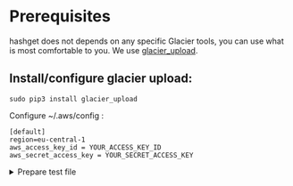 # Prerequisites
hashget does not depends on any specific Glacier tools, you can use what is most comfortable to you. We use [glacier_upload](https://github.com/tbumi/glacier-upload).

## Install/configure glacier upload:
~~~
sudo pip3 install glacier_upload
~~~
Configure ~/.aws/config :
~~~
[default]
region=eu-central-1
aws_access_key_id = YOUR_ACCESS_KEY_ID
aws_secret_access_key = YOUR_SECRET_ACCESS_KEY
~~~

<details>
<summary>Prepare test file</summary>
~~~
$ mkdir /tmp/delme

$ dd if=/dev/urandom of=/tmp/delme/1M bs=1M count=1
1+0 records in
1+0 records out
1048576 bytes (1.0 MB, 1.0 MiB) copied, 0.00605954 s, 173 MB/s

$ tar -czf /tmp/delme.tar.gz -C /tmp/delme/ . 
~~~
Now we have test archive /tmp/delme.tar.gz

</details>

# Uploading and indexing files
Uploading file /tmp/delme.tar.gz:
~~~
$ glacier_upload -v MyVault -d "My test archive. Delete me." -f /tmp/delme.tar.gz 
Reading file...
Opened single file.
Initiating multipart upload...
File size is 1049152 bytes. Will upload in 1 parts.
Spawning threads...
Uploading part 1 of 1... (0.00%)
Completing multipart upload...
Upload successful.
Calculated total tree hash: 02faa557c9ea01e583fee4980195bfc5369a2cb49c05dfe5038149ca02d91008
Glacier total tree hash: 02faa557c9ea01e583fee4980195bfc5369a2cb49c05dfe5038149ca02d91008
Location: /985538140660/vaults/MyVault/archives/xa06zlRje02jSPTp5X4y9QreX62GUnUH7igVcaUStzmBXGhForTYJUOzym1Ff8VJSZQg4x-MI0uLjK-n11vFf6UV6nJB-V3loim1VFm9dtOM5UurlJIcdisGB3QftPcBT-ECA0mWFw
Archive ID: xa06zlRje02jSPTp5X4y9QreX62GUnUH7igVcaUStzmBXGhForTYJUOzym1Ff8VJSZQg4x-MI0uLjK-n11vFf6UV6nJB-V3loim1VFm9dtOM5UurlJIcdisGB3QftPcBT-ECA0mWFw
Done.
~~~

Here we just need Archive ID: `xa06zlRje02jSPTp5X4y9QreX62GUnUH7igVcaUStzmBXGhForTYJUOzym1Ff8VJSZQg4x-MI0uLjK-n11vFf6UV6nJB-V3loim1VFm9dtOM5UurlJIcdisGB3QftPcBT-ECA0mWFw`

We will index this file now (and set expiration to 18 May 2019):
~~~
hashget --submit glacier://xa06zlRje02jSPTp5X4y9QreX62GUnUH7igVcaUStzmBXGhForTYJUOzym1Ff8VJSZQg4x-MI0uLjK-n11vFf6UV6nJB-V3loim1VFm9dtOM5UurlJIcdisGB3QftPcBT-ECA0mWFw --file /tmp/delme.tar.gz --expires 2019-05-15 --project glacier --hashserver --expires 2019-05-18
~~~

> Note, we used unusual url `glacier://`. hashget can not download such unusual URLs, but we will use [pool](filepool) mechanism for this.
